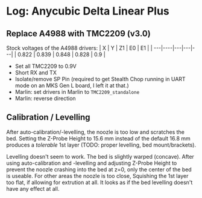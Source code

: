 # Log: Anycubic Delta Linear Plus

## Replace A4988 with TMC2209 (v3.0)

Stock voltages of the A4988 drivers:
|  X  |  Y  |  Z1  |  E0  |  E1  |
| ---|----|---|---|---|
| 0.822 | 0.839 | 0.848 | 0.828 | 0.9 |

* Set all TMC2209 to 0.9V
* Short RX and TX
* Isolate/remove SP Pin (required to get Stealth Chop running in UART mode on an MKS Gen L board, I left it at that.)
* Marlin: set drivers in Marlin to `TMC2209_standalone`
* Marlin: reverse direction

## Calibration / Levelling

After auto-calibration/-levelling, the noozle is too low and scratches the bed. Setting the Z-Probe Height to 15.6 mm instead of the default 16.8 mm produces a *tolerable* 1st layer (TODO: proper levelling, bed mount/brackets). 

Levelling doesn't seem to work. The bed is slightly warped (concave). After using auto-calibration and -levelling and adjusting Z-Probe Height to prevent the noozle crashing into the bed at z=0, only the center of the bed is useable. For other areas the noozle is too close, Squishing the 1st layer too flat, if allowing for extrution at all. It looks as if the bed levelling doesn't have any effect at all. 
